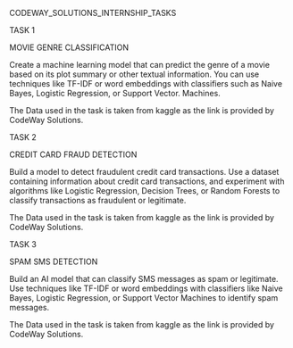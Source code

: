 CODEWAY_SOLUTIONS_INTERNSHIP_TASKS

TASK 1

MOVIE GENRE CLASSIFICATION

Create a machine learning model that can predict the genre of a
movie based on its plot summary or other textual information. You
can use techniques like TF-IDF or word embeddings with classifiers
such as Naive Bayes, Logistic Regression, or Support Vector.
Machines.

The Data used in the task is taken from kaggle as the link is provided by CodeWay Solutions.

TASK 2

CREDIT CARD FRAUD DETECTION

Build a model to detect fraudulent credit card transactions. Use a
dataset containing information about credit card transactions, and
experiment with algorithms like Logistic Regression, Decision Trees,
or Random Forests to classify transactions as fraudulent or legitimate.

The Data used in the task is taken from kaggle as the link is provided by CodeWay Solutions.

TASK 3

SPAM SMS DETECTION

Build an AI model that can classify SMS messages as spam or
legitimate. Use techniques like TF-IDF or word embeddings with
classifiers like Naive Bayes, Logistic Regression, or Support Vector
Machines to identify spam messages.

The Data used in the task is taken from kaggle as the link is provided by CodeWay Solutions.




